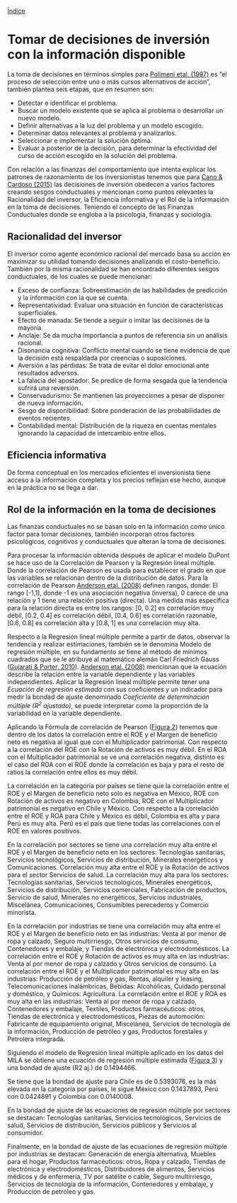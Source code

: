 [Índice](../README.md#índice)

# Tomar de decisiones de inversión con la información disponible

La toma de decisiones en términos simples para [Polimeni etal. (1997)](../referencias#polimeni1997) es “el proceso de
selección entre uno o más cursos alternativos de acción”, también plantea seis etapas, que
en resumen son:

* Detectar e identificar el problema.
* Buscar un modelo existente que se aplica al problema o desarrollar un nuevo modelo.
* Definir alternativas a la luz del problema y un modelo escogido.
* Determinar datos relevantes al problema y analizarlos.
* Seleccionar e implementar la solución óptima.
* Evaluar a posterior de la decisión, para determinar la efectividad del curso de acción
escogido en la solución del problema.

Con relación a las finanzas del comportamiento que intenta explicar los patrones de
razonamiento de los inversionistas tenemos que para [Cano & Cardoso (2015)](../referencias#cano2015) las decisiones
de inversión obedecen a varios factores creando sesgos conductuales y mencionan como
puntos relevantes la Racionalidad del inversor, la Eficiencia informativa y el Rol de la
información en la toma de decisiones. Teniendo el concepto de las Finanzas Conductuales
donde se engloba a la psicología, finanzas y sociología.

## Racionalidad del inversor

El inversor como agente económico racional del mercado basa su acción en maximizar
su utilidad tomando decisiones analizando el costo-beneficio. También por la misma
racionalidad se han encontrado diferentes sesgos conductuales, de los cuales se puede
mencionar:

* Exceso de confianza: Sobreestimación de las habilidades de predicción y la 
información con la que se cuenta.
* Representatividad: Evaluar una situación en función de características superficiales.
* Efecto de manada: Se tiende a seguir o imitar las decisiones de la mayoría.
* Anclaje: Se da mucha importancia a puntos de referencia sin un análisis racional.
* Disonancia cognitiva: Conflicto mental cuando se tiene evidencia de que la decisión
está respaldada por creencias o suposiciones.
* Aversión a las pérdidas: Se trata de evitar el dolor emocional ante resultados adversos.
* La falacia del apostador: Se predice de forma sesgada que la tendencia sufrirá una
reversión.
* Conservadurismo: Se mantienen las proyecciones a pesar de disponer de nueva
información.
* Sesgo de disponibilidad: Sobre ponderación de las probabilidades de eventos recientes.
* Contabilidad mental: Distribución de la riqueza en cuentas mentales ignorando la
capacidad de intercambio entre ellos.

## Eficiencia informativa

De forma conceptual en los mercados eficientes el inversionista tiene acceso a la
información completa y los precios reflejan ese hecho, aunque en la práctica no se llega a
dar.

## Rol de la información en la toma de decisiones

Las finanzas conductuales no se basan solo en la información como único factor para
tomar decisiones, también incorporan otros factores psicológicos, cognitivos y conductuales
que alteran la toma de decisiones.

Para procesar la información obtenida después de aplicar el modelo DuPont se hace
uso de la Correlación de Pearson y la Regresión lineal múltiple. Donde la correlación de
Pearson es usada para establecer el grado en que las variables se relacionan dentro de
la distribución de datos. Para la correlación de Pearson [Anderson etal. (2008)](../referencias#anderson2008) definen
rangos, donde: El rango [-1,1], donde -1 es una asociación negativa (inversa), 0 carece de
una relación y 1 tiene una relación positiva (directa). Una medida más específica para la
relación directa es entre los rangos: [0, 0.2] es correlación muy débil, [0.2, 0.4] es correlación
débil, [0.4, 0.6] es correlación razonable, [0.6, 0.8] es correlación alta y [0.8, 1] es una
correlación muy alta.

Respecto a la Regresión lineal múltiple permite a partir de datos, observar la tendencia
y realizar estimaciones, también se le denomina Modelo de regresión múltiple, en su 
fundamento se tiene al método de mínimos cuadrados que se le atribuye al matemático alemán
Carl Friedrich Gauss ([Gujarati & Porter, 2010](../referencias#gujarati2010)). 
[Anderson etal. (2008)](../referencias#anderson2008) mencionan que la
ecuación describe la relación entre la variable dependiente y las variables independientes.
Aplicar la Regresión lineal múltiple permite tener una *Ecuación de regresión estimada* con
sus coeficientes y un indicador para medir la bondad de ajuste denominado 
*Coeficiente de determinación múltiple ($R^2$ ajustado)*, se puede interpretar como la proporción de la
variabilidad en la variable dependiente.

Aplicando la Fórmula de correlación de Pearson ([Figura 2](../anexos#figura-2)) tenemos que dentro de los
datos la correlación entre el ROE y el Margen de beneficio neto es negativa al igual que
con el Multiplicador patrimonial. Con respecto a la correlación del ROE con la Rotación
de activos es muy débil. En el ROA con el Multiplicador patrimonial se ve una correlación
negativa, distinto es el caso del ROA con el ROE donde la correlación es baja y para el
resto de ratios la correlación entre ellos es muy débil.

La correlación en la categoría por países se tiene que la correlación entre el ROE y
el Margen de beneficio neto solo es negativa en México, ROE con Rotación de activos
es negativo en Colombia, ROE con el Multiplicador patrimonial es negativo en Chile y
México. Con respecto a la correlación entre el ROE y ROA para Chile y México es débil,
Colombia es alta y para Perú es muy alta. Perú es el país que tiene todas las correlaciones
con el ROE en valores positivos.

En la correlación por sectores se tiene una correlación muy alta entre el ROE y el
Margen de beneficio neto en los sectores: Tecnologías sanitarias, Servicios tecnológicos,
Servicios de distribución, Minerales energéticos y Comunicaciones. Correlación muy alta
entre el ROE y la Rotación de activos para el sector Servicios de salud. La correlación
muy alta para los sectores: Tecnologías sanitarias, Servicios tecnológicos, Minerales 
energéticos, Servicios de distribución, Servicios comerciales, Fabricación de productos, 
Servicio de salud, Minerales no energéticos, Servicios industriales, Miscelánea, Comunicaciones,
Consumibles perecederos y Comercio minorista.

En la correlación por industrias se tiene una correlación muy alta entre el ROE y
el Margen de beneficio neto en las industrias: Venta al por menor de ropa y calzado,
Seguro multirriesgo, Otros servicios de consumo, Contenedores y embalaje, y Tiendas de
electrónica y electrodomésticos. La correlación entre el ROE y Rotación de activos es
muy alta en las industrias: Venta al por menor de ropa y calzado y Otros servicios de
consumo. La correlación entre el ROE y el Multiplicador patrimonial es muy alta en las
industrias: Producción de petróleo y gas, Rentas, alquiler y leasing, Telecomunicaciones
inalámbricas, Bebidas: Alcohólicas, Cuidado personal y doméstico, y Químicos: Agricultura.
La correlación entre el ROE y ROA es muy alta en las industrias: Venta al por menor de
ropa y calzado, Contenedores y embalaje, Textiles, Productos farmacéuticos: otros, Tiendas
de electrónica y electrodomésticos, Piezas de automoción: Fabricante de equipamiento
original, Miscelánea, Servicios de tecnología de la información, Producción de petróleo y
gas, Productos forestales y Petrolera integrada.

Siguiendo el modelo de Regresión lineal múltiple aplicado en los datos del MILA se
obtiene una ecuación de regresión múltiple estimada ([Figura 3](../anexos#figura-3)) y una bondad de ajuste
(R2 aj.) de 0.1494466.

Se tiene que la bondad de ajuste para Chile es de 0.5393076, es la más elevada en la
categoría por países, le sigue México con 0.1437893, Perú con 0.0424891 y Colombia con
0.0140008.

En la bondad de ajuste de las ecuaciones de regresión múltiple por sectores se destacan:
Tecnologías sanitarias, Servicios tecnológicos, Servicios de salud, Servicios de distribución,
Servicios públicos y Servicios al consumidor.

Finalmente, en la bondad de ajuste de las ecuaciones de regresión múltiple por industrias 
se destacan: Generación de energía alternativa, Muebles para el hogar, Productos
farmacéuticos: otros, Ropa y calzado, Tiendas de electrónica y electrodomésticos, 
Distribuidores de alimentos, Servicios médicos y de enfermería, TV por satélite o cable,
Seguro multirriesgo, Servicios de tecnología de la información, Contenedores y embalaje,
y Producción de petróleo y gas.
